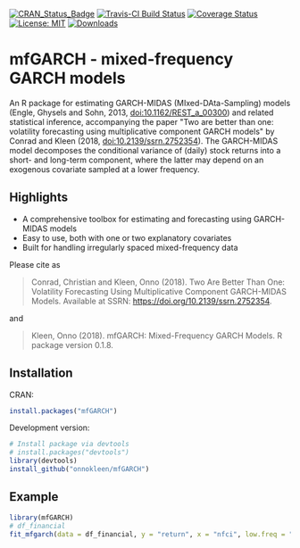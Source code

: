 [![CRAN_Status_Badge](http://www.r-pkg.org/badges/version/mfGARCH)](https://cran.r-project.org/package=mfGARCH) 
[![Travis-CI Build Status](https://travis-ci.org/onnokleen/mfGARCH.svg?branch=master)](https://travis-ci.org/onnokleen/mfGARCH)
[![Coverage Status](https://img.shields.io/coveralls/onnokleen/mfGARCH.svg)](https://coveralls.io/r/onnokleen/mfGARCH?branch=master)
[![License: MIT](https://img.shields.io/badge/License-MIT-yellow.svg)](https://opensource.org/licenses/MIT)
[![Downloads](https://cranlogs.r-pkg.org/badges/mfGARCH)](https://cranlogs.r-pkg.org/badges/mfGARCH)
# mfGARCH - mixed-frequency GARCH models

An R package for estimating GARCH-MIDAS (MIxed-DAta-Sampling) models (Engle, Ghysels and Sohn, 2013, [doi:10.1162/REST_a_00300](https://doi.org/10.1162/REST_a_00300)) and related statistical inference, accompanying the paper "Two are better than one: volatility forecasting using multiplicative component GARCH models" by Conrad and Kleen (2018, [doi:10.2139/ssrn.2752354](https://doi.org/10.2139/ssrn.2752354)). The GARCH-MIDAS model decomposes the conditional variance of (daily) stock returns into a short- and long-term component, where the latter may depend on an exogenous covariate sampled at a lower frequency.

## Highlights
- A comprehensive toolbox for estimating and forecasting using GARCH-MIDAS models
- Easy to use, both with one or two explanatory covariates
- Built for handling irregularly spaced mixed-frequency data

Please cite as

> Conrad, Christian and Kleen, Onno (2018). Two Are Better Than One: Volatility Forecasting Using Multiplicative Component GARCH-MIDAS Models. Available at SSRN: https://doi.org/10.2139/ssrn.2752354.

and

> Kleen, Onno (2018). mfGARCH: Mixed-Frequency GARCH Models. R package
  version 0.1.8.

## Installation
CRAN:
```r
install.packages("mfGARCH")
```
Development version:
```r
# Install package via devtools
# install.packages("devtools")
library(devtools)
install_github("onnokleen/mfGARCH")
```

## Example
```r
library(mfGARCH)
# df_financial
fit_mfgarch(data = df_financial, y = "return", x = "nfci", low.freq = "week", K = 52)
```
